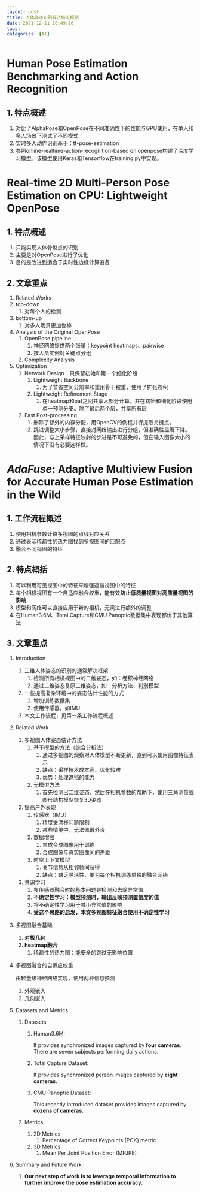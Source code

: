 ```yaml
---
layout: post
title: 人体姿态识别算法特点概括
date: 2021-12-11 10:49:16
tags:
categories: [AI]
---
```


# Human Pose Estimation Benchmarking and Action Recognition

## 1. 特点概述

1. 对比了AlphaPose和OpenPose在不同准确性下的性能与GPU使用，在单人和多人场景下测试了不同模式
2. 实时多人动作识别基于：tf-pose-estimation
3. 参照online-realtime-action-recognition-based on openpose构建了深度学习模型。该模型使用Keras和Tensorflow在training.py中实现。

# Real-time 2D Multi-Person Pose Estimation on CPU: Lightweight OpenPose

## 1. 特点概述

1. 只能实现人体骨骼点的识别
2. 主要是对OpenPose进行了优化
3. 目的是改进到适合于实时性边缘计算设备

## 2. 文章重点

1.  Related Works
   1. top-down
      1. 对每个人的检测
   2. bottom-up
      1. 对多人场景更加鲁棒
2. Analysis of the Original OpenPose
   1. OpenPose pipeline
      1. 神经网络提供两个张量：keypoint heatmaps、pairwise
      2. 按人员实例对关键点分组
   2. Complexity Analysis
3. Optimization
   1. Network Design：只保留初始和第一个细化阶段
      1. Lightweight Backbone
         1. 为了节省空间分辨率和重用骨干权重，使用了扩张卷积
      2. Lightweight Refinement Stage
         1. 在heatmap和paf之间共享大部分计算，并在初始和细化阶段使用单一预测分支。除了最后两个层，共享所有层
   2. Fast Post-processing
      1. 删除了额外的内存分配，用OpenCV的例程并行提取关键点。
      2. 跳过调整大小步骤，直接对网络输出进行分组，但准确性显著下降。因此，与上采样特征映射的步进是不可避免的，但在输入图像大小的情况下没有必要这样做。

# *AdaFuse*: Adaptive Multiview Fusion for Accurate Human Pose Estimation in the Wild

## 1. 工作流程概述

1. 使用相机参数计算多视图的点线对应关系
2. 通过表示稀疏性的热力图找到多视图间的匹配点
3. 融合不同视图的特征

## 2. 特点概括

1. 可以利用可见视图中的特征来增强遮挡视图中的特征
2. 每个相机视图有一个自适应融合权重，能有效**防止低质量视图对高质量视图的影响**
3. 模型和网络可以直接应用于新的相机，无需进行额外的调整
4. 在Human3.6M、Total Capture和CMU Panoptic数据集中表现都优于其他算法

## 3. 文章重点

1. Introduction

   1. 三维人体姿态的识别的通常解决框架
      1. 检测所有相机视图中的二维姿态，如：卷积神经网络
      2. 通过二维姿态复原三维姿态，如：分析方法、判别模型
   2. 一些提高复杂环境中的姿态估计性能的方式
      1. 增加训练数据集
      2. 使用传感器，如IMU
   3. 本文工作流程，见第一条工作流程概述

2. Related Work

   1. 多视图人体姿态估计方法
      1. 基于模型的方法（综合分析法）
         1. 通过多视图的观察对人体模型不断更新，直到可以使用图像特征表示
         2. 缺点：采样技术成本高、优化较难
         3. 优势：处理遮挡的能力
      2. 无模型方法
         1. 首先检测出二维姿态，然后在相机参数的帮助下，使用三角测量或图形结构模型恢复3D姿态
   2. 提高户外表现
      1. 传感器（IMU）
         1. 精度受漂移问题限制
         2. 某些情境中，无法佩戴外设
      2. 数据增强
         1. 生成合成图像用于训练
         2. 合成图像与真实图像间的差距
      3. 时空上下文模型
         1. 关节信息从相邻帧间获得
         2. 缺点：缺乏灵活性，要为每个相机训练单独的融合网络
   3. 共识学习
      1. 多传感器融合时的基本问题是检测和去除异常值
      2. **不确定性学习：模型预测时，输出反映预测置信度的值**
      3. 将不确定性学习用于减小异常值的影响
      4. **受这个思路的启发，本文多视图特征融合使用不确定性学习**

3. 多视图融合基础

   1. **对极几何**
   2. **heatmap融合**
      1. 稀疏性的热力图：能安全的跳过无影响位置

4. 多视图融合的自适应权重

   由轻量级神经网络实现，使用两种信息预测

   1. 外观嵌入
   2. 几何嵌入

   

5. Datasets and Metrics

   1. Datasets

      1. Human3.6M:

         It provides synchronized images captured by **four cameras**. There are seven subjects performing daily actions.

      2. Total Capture Dataset:

         It provides synchronized person images captured by **eight cameras**.

      3. CMU Panoptic Dataset:

         This recently introduced dataset provides images captured by **dozens of cameras**.

   2. Metrics

      1. 2D Metrics
         1. Percentage of Correct Keypoints (PCK) metric
      2. 3D Metrics
         1. Mean Per Joint Position Error (MPJPE) 

6. Summary and Future Work

   1. **Our next step of work is to leverage temporal information to further**
      **improve the pose estimation accuracy.**

​	

